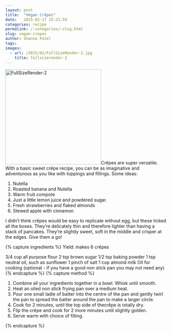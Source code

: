 ```yaml
---
layout: post
title:  "Vegan Crêpes"
date:   2015-02-17 15:21:59
categories: recipe
permalink: /:categories/:slug.html
slug: vegan-crepes
author: Shanna Patel
tags: 
images: 
  - url: /2015/02/FullSizeRender-2.jpg
    title: fullsizerender-2
---
```

<p><a href="http://shannawashungry.com/wp-content/uploads/2015/02/FullSizeRender-2.jpg"><img alt="FullSizeRender-2" class="alignnone size-medium wp-image-153" height="297" src="http://shannawashungry.com/wp-content/uploads/2015/02/FullSizeRender-2-300x297.jpg" width="300"/></a>Crêpes are super versatile. With a basic sweet crêpe recipe, you can be as imaginative and adventurous as you like with toppings and fillings. Some ideas:</p>
<ol>
<li>Nutella</li>
<li>Roasted banana and Nutella</li>
<li>Warm fruit compote</li>
<li>Just a little lemon juice and powdered sugar.</li>
<li>Fresh strawberries and flaked almonds</li>
<li>Stewed apple with cinnamon</li>
</ol>
<p>I didn’t think crêpes would be easy to replicate without egg, but these ticked all the boxes. They’re delicately thin and therefore lighter than having a stack of pancakes. They’re slightly sweet, soft in the middle and crisper at the edges. Give them a go!</p>
{% capture ingredients %}
Yield: makes 6 crêpes

3/4 cup all purpose flour
2 tsp brown sugar
1/2 tsp baking powder
1 tsp neutral oil, such as sunflower
1 pinch of salt
1 cup almond milk
Oil for cooking (optional - if you have a good non stick pan you may not need any)
{% endcapture %}
{% capture method %}
<ol>
<li>Combine all your ingredients together in a bowl. Whisk until smooth.</li>
<li>Heat an oiled non stick frying pan over a medium heat.</li>
<li>Pour one small ladle of batter into the centre of the pan and gently twirl the pan to spread the batter around the pan to make a larger circle.</li>
<li>Cook for 2 minutes, until the top side of thecrêpe is totally dry.</li>
<li>Flip the crêpe and cook for 2 more minutes until slightly golden.</li>
<li>Serve warm with choice of filling.</li>
</ol>
{% endcapture %}
